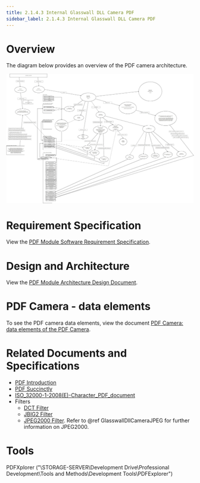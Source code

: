 ```yaml
---
title: 2.1.4.3 Internal Glasswall DLL Camera PDF
sidebar_label: 2.1.4.3 Internal Glasswall DLL Camera PDF
---
```


# Overview # 

The diagram below provides an overview of the PDF camera architecture.

![Alt text](../img/PDF_Camera_Dataflow-PREFILTER_CYCLE_0-INITIALISATION.jpeg)


# Requirement Specification #

View the [PDF Module Software Requirement Specification](<PDF Module - Software Requirement Specification.pdf> "PDF Module - Software Requirement Specification").

# Design and Architecture #

View the [PDF Module Architecture Design Document](<PDF Module - Architecture Design Document.pdf> "PDF Module - Architecture Design Document").

# PDF Camera - data elements

To see the PDF camera data elements, view the document [PDF Camera: data elements of the PDF Camera](2_1_3_5_5-data_elements_of_the_pdf_camera.md).


# Related Documents and Specifications #

- [PDF Introduction](PDF-Intro.pdf "PDF Introduction")
- [PDF Succinctly](PDF_Succinctly.pdf "PDF_Succinctly.pdf")
- [ISO_32000-1-2008(E)-Character_PDF_document](ISO_32000-1-2008E-Character_PDF_document.pdf "ISO_32000-1-2008E-Character_PDF_document.pdf")
- Filters
	- [DCT Filter](5116.DCT_Filter.pdf "5116.DCT_Filter.pdf")
	- [JBIG2 Filter](JBIG2.pdf "JBIG2.pdf")
	- [JPEG2000 Filter](JPEG2000CompressionFilter.pdf "JPEG2000CompressionFilter.pdf").
    Refer to @ref GlasswallDllCameraJPEG for further information on JPEG2000.   


# Tools #

PDFXplorer ("\\STORAGE-SERVER\Development Drive\Professional Development\Tools and Methods\Development Tools\PDFExplorer")

